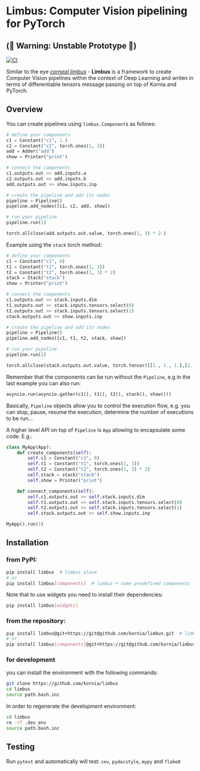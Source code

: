 # Limbus: Computer Vision pipelining for PyTorch

## (🚨 Warning: Unstable Prototype 🚨)

[![CI](https://github.com/kornia/limbus/actions/workflows/ci.yml/badge.svg)](https://github.com/kornia/limbus/actions/workflows/ci.yml)

Similar to the eye [*corneal limbus*](https://en.wikipedia.org/wiki/Corneal_limbus) - **Limbus** is a framework to create Computer Vision pipelines within the context of Deep Learning and writen in terms of differentiable tensors message passing on top of Kornia and PyTorch.

## Overview

You can create pipelines using `limbus.Component`s as follows:

```python
# define your components
c1 = Constant("c1", 1.)
c2 = Constant("c2", torch.ones(1, 3))
add = Adder("add")
show = Printer("print")

# connect the components
c1.outputs.out >> add.inputs.a
c2.outputs.out >> add.inputs.b
add.outputs.out >> show.inputs.inp

# create the pipeline and add its nodes
pipeline = Pipeline()
pipeline.add_nodes([c1, c2, add, show])

# run your pipeline
pipeline.run(1)

torch.allclose(add.outputs.out.value, torch.ones(1, 3) * 2.)
```

Example using the `stack` torch method:

```python
# define your components
c1 = Constant("c1", 0)
t1 = Constant("t1", torch.ones(1, 3))
t2 = Constant("t2", torch.ones(1, 3) * 2)
stack = Stack("stack")
show = Printer("print")

# connect the components
c1.outputs.out >> stack.inputs.dim
t1.outputs.out >> stack.inputs.tensors.select(0)
t2.outputs.out >> stack.inputs.tensors.select(1)
stack.outputs.out >> show.inputs.inp

# create the pipeline and add its nodes
pipeline = Pipeline()
pipeline.add_nodes([c1, t1, t2, stack, show])

# run your pipeline
pipeline.run(1)

torch.allclose(stack.outputs.out.value, torch.tensor([[1., 1., 1.],[2., 2., 2.]]))
```

Remember that the components can be run without the `Pipeline`, e.g in the last example you can also run:

```python
asyncio.run(asyncio.gather(c1(), t1(), t2(), stack(), show()))
```

Basically, `Pipeline` objects allow you to control the execution flow, e.g. you can stop, pause, resume the execution, determine the number of executions to be run...

A higher level API on top of `Pipeline` is `App` allowing to encapsulate some code. E.g.:

```python
class MyApp(App):
    def create_components(self):
        self.c1 = Constant("c1", 0)
        self.t1 = Constant("t1", torch.ones(1, 3))
        self.t2 = Constant("t2", torch.ones(1, 3) * 2)
        self.stack = stack("stack")
        self.show = Printer("print")

    def connect_components(self):
        self.c1.outputs.out >> self.stack.inputs.dim
        self.t1.outputs.out >> self.stack.inputs.tensors.select(0)
        self.t2.outputs.out >> self.stack.inputs.tensors.select(1)
        self.stack.outputs.out >> self.show.inputs.inp

MyApp().run(1)
```

## Installation

### from PyPI:
```bash
pip install limbus  # limbus alone
# or
pip install limbus[components]  # limbus + some predefined components
```

Note that to use widgets you need to install their dependencies:
```bash
pip install limbus[widgets]
```

### from the repository:

```bash
pip install limbus@git+https://git@github.com/kornia/limbus.git  # limbus alone
# or
pip install limbus[components]@git+https://git@github.com/kornia/limbus.git  # limbus + some predefined components
```

### for development

you can install the environment with the following commands:

```bash
git clone https://github.com/kornia/limbus
cd limbus
source path.bash.inc
```

In order to regenerate the development environment:
```bash
cd limbus
rm -rf .dev_env
source path.bash.inc
```

## Testing

Run `pytest` and automatically will test: `cov`, `pydocstyle`, `mypy` and `flake8`
